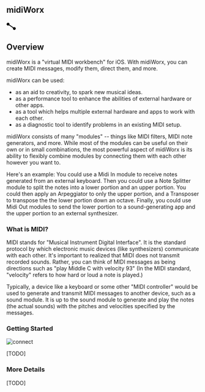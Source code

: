 ## midiWorx

<!-- Created with Inkscape (http://www.inkscape.org/) -->

<svg
   width="25"
   height="25"
   version="1.1"
   viewBox="0 0 6.614583 6.614583"
   id="svg838"
   sodipodi:docname="connect.svg"
   inkscape:version="1.1.1 (c3084ef, 2021-09-22)"
   xmlns:inkscape="http://www.inkscape.org/namespaces/inkscape"
   xmlns:sodipodi="http://sodipodi.sourceforge.net/DTD/sodipodi-0.dtd"
   xmlns="http://www.w3.org/2000/svg"
   xmlns:svg="http://www.w3.org/2000/svg">
  <defs
     id="defs842" />
  <sodipodi:namedview
     id="namedview840"
     pagecolor="#ffffff"
     bordercolor="#666666"
     borderopacity="1.0"
     inkscape:pageshadow="2"
     inkscape:pageopacity="0.0"
     inkscape:pagecheckerboard="0"
     inkscape:document-units="mm"
     showgrid="false"
     units="px"
     inkscape:zoom="11.720245"
     inkscape:cx="24.316898"
     inkscape:cy="16.04062"
     inkscape:window-width="1495"
     inkscape:window-height="854"
     inkscape:window-x="544"
     inkscape:window-y="142"
     inkscape:window-maximized="0"
     inkscape:current-layer="svg838"
     inkscape:snap-object-midpoints="true" />
  <circle
     cx="7.2637267"
     cy="0.80464619"
     r="0.95467424"
     id="circle1036"
     transform="rotate(34.977028)"
     style="stroke-width:0.0939085" />
  <circle
     transform="matrix(-0.81938195,-0.57324796,-0.57324796,0.81938195,0,0)"
     cx="-1.9479399"
     cy="0.82342762"
     r="0.95467424"
     id="circle1042"
     style="stroke-width:0.0939085" />
  <path
     d="M 5.4905047,4.8232291 1.2231863,1.8606906"
     fill="none"
     stroke="#000000"
     stroke-linecap="round"
     stroke-width="0.368746"
     id="path1044"
     style="stroke-width:0.557189;stroke-miterlimit:4;stroke-dasharray:none"
     sodipodi:nodetypes="cc" />
</svg>


## Overview

midiWorx is a "virtual MIDI workbench" for iOS. With midiWorx, you can create MIDI messages, modify them, direct them, and more.

midiWorx can be used:
  * as an aid to creativity, to spark new musical ideas.
  * as a performance tool to enhance the abilities of external hardware or other apps.
  * as a tool which helps multiple external hardware and apps to work with each other.
  * as a diagnostic tool to identify problems in an existing MIDI setup.

midiWorx consists of many "modules" -- things like MIDI filters, MIDI note generators, and more. While most of the modules can be useful on their own or in small combinations, the most powerful aspect of midiWorx is its ability to flexibly combine modules by connecting them with each other however you want to.

Here's an example: You could use a Midi In module to receive notes generated from an external keyboard. Then you could use a Note Splitter module to split the notes into a lower portion and an upper portion. You could then apply an Arpeggiator to only the upper portion, and a Transposer to transpose the the lower portion down an octave. Finally, you could use Midi Out modules to send the lower portion to a sound-generating app and the upper portion to an external synthesizer.

### What is MIDI?

MIDI stands for "Musical Instrument Digital Interface". It is the standard protocol by which electronic music devices (like synthesizers) communicate with each other. It's important to realized that MIDI does not transmit recorded sounds. Rather, you can think of MIDI messages as being directions such as "play Middle C with velocity 93" (In the MIDI standard, "velocity" refers to how hard or loud a note is played.)

Typically, a device like a keyboard or some other "MIDI controller" would be used to generate and transmit MIDI messages to another device, such as a sound module. It is up to the sound module to generate and play the notes (the actual sounds) with the pitches and velocities specified by the messages.

### Getting Started

![connect](https://github.com/mikestuller/mikestuller.github.io/assets/97295847/57e32021-6159-4fa6-850d-297e87982fa1)

[TODO]

### More Details

[TODO]
